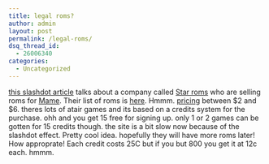 ```yaml
---
title: legal roms?
author: admin
layout: post
permalink: /legal-roms/
dsq_thread_id:
  - 26006340
categories:
  - Uncategorized
---
```

[this slashdot article][1] talks about a company called [Star roms][2] who are selling roms for [Mame][3]. Their list of roms is [here][4]. Hmmm. [pricing][5] between $2 and $6. theres lots of atair games and its based on a credits system for the purchase. ohh and you get 15 free for signing up. only 1 or 2 games can be gotten for 15 credits though. the site is a bit slow now because of the slashdot effect. Pretty cool idea. hopefully they will have more roms later! How approprate! Each credit costs 25C but if you but 800 you get it at 12c each. hmmm.

 [1]: http://games.slashdot.org/games/03/10/01/2210251.shtml?tid=127&tid=186&tid=202
 [2]: http://www.starroms.com/
 [3]: http://mame.net/
 [4]: http://www.starroms.com/games/browse/all.php
 [5]: http://www.starroms.com/account/prices.php